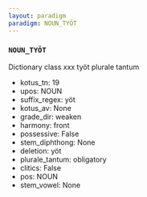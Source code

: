 ```yaml
---
layout: paradigm
paradigm: NOUN_TYÖT
---
```

### ` NOUN_TYÖT `

Dictionary class xxx työt plurale tantum
* kotus_tn: 19
* upos: NOUN
* suffix_regex: yöt
* kotus_av: None
* grade_dir: weaken
* harmony: front
* possessive: False
* stem_diphthong: None
* deletion: yöt
* plurale_tantum: obligatory
* clitics: False
* pos: NOUN
* stem_vowel: None
